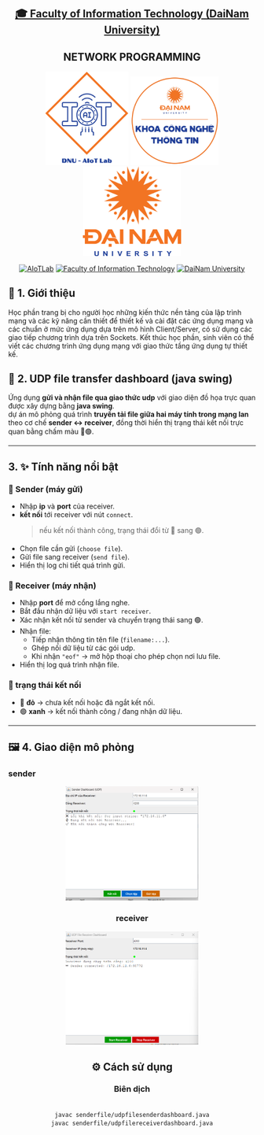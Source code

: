 <h2 align="center">
    <a href="https://dainam.edu.vn/vi/khoa-cong-nghe-thong-tin">
    🎓 Faculty of Information Technology (DaiNam University)
    </a>
</h2>
<h2 align="center">
   NETWORK PROGRAMMING
</h2>
<div align="center">
    <p align="center">
        <img src="docs/aiotlab_logo.png" alt="AIoTLab Logo" width="170"/>
        <img src="docs/fitdnu_logo.png" alt="AIoTLab Logo" width="180"/>
        <img src="docs/dnu_logo.png" alt="DaiNam University Logo" width="200"/>
    </p>

[![AIoTLab](https://img.shields.io/badge/AIoTLab-green?style=for-the-badge)](https://www.facebook.com/DNUAIoTLab)
[![Faculty of Information Technology](https://img.shields.io/badge/Faculty%20of%20Information%20Technology-blue?style=for-the-badge)](https://dainam.edu.vn/vi/khoa-cong-nghe-thong-tin)
[![DaiNam University](https://img.shields.io/badge/DaiNam%20University-orange?style=for-the-badge)](https://dainam.edu.vn)


</div>

## 📖 1. Giới thiệu

Học phần trang bị cho người học những kiến thức nền tảng của lập trình mạng và các kỹ năng cần thiết để thiết kế và cài đặt các ứng dụng mạng và các chuẩn ở mức ứng dụng dựa trên mô hình Client/Server, có sử dụng các giao tiếp chương trình dựa trên Sockets. Kết thúc học phần, sinh viên có thể viết các chương trình ứng dụng mạng với giao thức tầng ứng dụng tự thiết kế.

## 📂 2. UDP file transfer dashboard (java swing)

Ứng dụng **gửi và nhận file qua giao thức udp** với giao diện đồ họa trực quan được xây dựng bằng **java swing**.  
dự án mô phỏng quá trình **truyền tải file giữa hai máy tính trong mạng lan** theo cơ chế **sender ↔ receiver**, đồng thời hiển thị trạng thái kết nối trực quan bằng chấm màu 🔴🟢.

---

## 3. ✨ Tính năng nổi bật

### 🔹 Sender (máy gửi)
- Nhập **ip** và **port** của receiver.
- **kết nối** tới receiver với nút `connect`.  
  > nếu kết nối thành công, trạng thái đổi từ 🔴 sang 🟢.
- Chọn file cần gửi (`choose file`).
- Gửi file sang receiver (`send file`).
- Hiển thị log chi tiết quá trình gửi.

### 🔹 Receiver (máy nhận)
- Nhập **port** để mở cổng lắng nghe.
- Bắt đầu nhận dữ liệu với `start receiver`.
- Xác nhận kết nối từ sender và chuyển trạng thái sang 🟢.
- Nhận file:
  - Tiếp nhận thông tin tên file (`filename:...`).
  - Ghép nối dữ liệu từ các gói udp.
  - Khi nhận `"eof"` → mở hộp thoại cho phép chọn nơi lưu file.
- Hiển thị log quá trình nhận file.

### 🔹 trạng thái kết nối
- 🔴 **đỏ** → chưa kết nối hoặc đã ngắt kết nối.  
- 🟢 **xanh** → kết nối thành công / đang nhận dữ liệu.  

---

## 🖼️ 4. Giao diện mô phỏng

### sender
<div align="center">
    <p align="center">
        <img src="docs/Screenshot 2025-09-18 081940.png" alt="" width="270"/>
    </p>
<div>


### receiver

<div align="center">
    <p align="center">
        <img src="docs/Screenshot 2025-09-18 081932.png" alt="" width="270"/>
    </p>
<div>

## ⚙️ Cách sử dụng

### Biên dịch
```bash

javac senderfile/udpfilesenderdashboard.java
javac senderfile/udpfilereceiverdashboard.java








